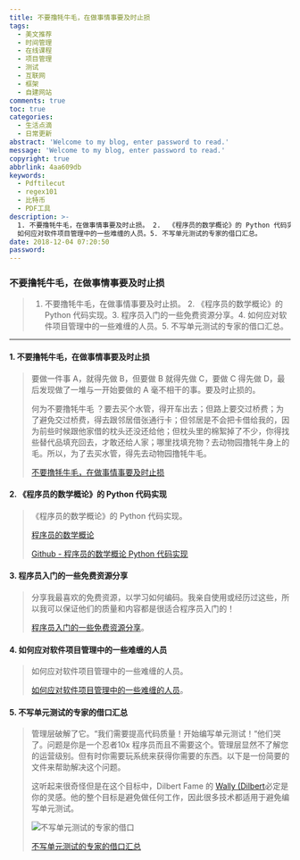 ```yaml
---
title: 不要撸牦牛毛，在做事情事要及时止损
tags:
  - 美文推荐
  - 时间管理
  - 在线课程
  - 项目管理
  - 测试
  - 互联网
  - 框架
  - 自建网站
comments: true
toc: true
categories:
  - 生活点滴
  - 日常更新
abstract: 'Welcome to my blog, enter password to read.'
message: 'Welcome to my blog, enter password to read.'
copyright: true
abbrlink: 4aa609db
keywords:
  - Pdftilecut
  - regex101
  - 比特币
  - PDF工具
description: >-
  1. 不要撸牦牛毛，在做事情事要及时止损。 2.  《程序员的数学概论》的 Python 代码实现。3. 程序员入门的一些免费资源分享。4.
  如何应对软件项目管理中的一些难缠的人员。5. 不写单元测试的专家的借口汇总。
date: 2018-12-04 07:20:50
password:
---
```

<script type="text/javascript" src="/js/src/bai.js"></script>

### 不要撸牦牛毛，在做事情事要及时止损
>  1. 不要撸牦牛毛，在做事情事要及时止损。 2.  《程序员的数学概论》的 Python 代码实现。3. 程序员入门的一些免费资源分享。4. 如何应对软件项目管理中的一些难缠的人员。5. 不写单元测试的专家的借口汇总。

---
#### 1. 不要撸牦牛毛，在做事情事要及时止损
> 要做一件事 A，就得先做 B，但要做 B 就得先做 C，要做 C 得先做 D，最后发现做了一堆与一开始要做的 A 毫不相干的事。要及时止损的。
>
> 何为不要撸牦牛毛 ？要去买个水管，得开车出去；但路上要交过桥费；为了避免交过桥费，得去跟邻居借张通行卡；但邻居是不会把卡借给我的，因为前些时候跟他家借的枕头还没还给他；但枕头里的棉絮掉了不少，你得找些替代品填充回去，才敢还给人家；哪里找填充物？去动物园撸牦牛身上的毛。所以，为了去买水管，得先去动物园撸牦牛毛。
>
> [不要撸牦牛毛，在做事情事要及时止损](https://seths.blog/2005/03/dont_shave_that/)

#### 2. 《程序员的数学概论》的 Python 代码实现
> 《程序员的数学概论》的 Python 代码实现。
>
> [程序员的数学概论](https://pimbook.org/)
>
> [Github - 程序员的数学概论 Python 代码实现](https://github.com/pim-book/programmers-introduction-to-mathematics)

#### 3. 程序员入门的一些免费资源分享
> 分享我最喜欢的免费资源，以学习如何编码。我亲自使用或经历过这些，所以我可以保证他们的质量和内容都是很适合程序员入门的！
>
> [程序员入门的一些免费资源分享](https://dev.to/aspittel/my-favorite-free-resources-for-new-programmers-bia)。

#### 4. 如何应对软件项目管理中的一些难缠的人员
> 如何应对软件项目管理中的一些难缠的人员。
>
> [如何应对软件项目管理中的一些难缠的人员](https://people.neilon.software/)。

#### 5. 不写单元测试的专家的借口汇总
> 管理层破解了它。“我们需要提高代码质量！开始编写单元测试！“他们哭了。问题是你是一个忍者10x 程序员而且不需要这个。管理层显然不了解您的运营级别。但有时你需要玩系统来获得你需要的东西。以下是一份简要的文件来帮助解决这个问题。
>
> 这听起来很奇怪但是在这个目标中，Dilbert Fame 的 [Wally (Dilbert](https://en.wikipedia.org/wiki/Wally)必定是你的灵感。他的整个目标是避免做任何工作，因此很多技术都适用于避免编写单元测试。
>
> ![不写单元测试的专家的借口](https://wx1.sinaimg.cn/large/006tNbRwgy1fxubfua5bbj30gg0mawj1.jpg)
>
> [不写单元测试的专家的借口汇总](https://boyter.org/posts/expert-excuses-for-not-writing-unit-tests/)



